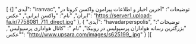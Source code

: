 [
  {]
    "آیدی": "iranvac",
    "توضیحات": "آخرین اخبار و اطلاعات پیرامون واکسن کرونا در ایران",
    "نام": "واکسن ایرانی",
    "عکس": "https://server1.upload-fa.ir/7758081_711_direct.jpg"
  },
  {
    "آیدی": "havadarperspolis",
    "توضیحات": "بزرگترین رسانه هواداران پرسپولیس در روبیکا",
    "نام ": "کانال هواداری پرسپولیس",
    "عکس": "http://www.upsara.com/images/s625199_.jpg"
  }
][
